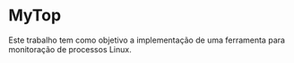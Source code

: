 # MyTop
Este trabalho tem como objetivo a implementação de uma ferramenta para monitoração de processos Linux.
